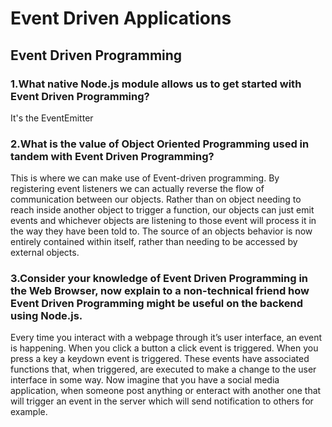 # Event Driven Applications

## Event Driven Programming

### 1.What native Node.js module allows us to get started with Event Driven Programming?

It's the EventEmitter

### 2.What is the value of Object Oriented Programming used in tandem with Event Driven Programming?

This is where we can make use of Event-driven programming. By registering event listeners we can actually reverse the flow of communication between our objects. Rather than on object needing to reach inside another object to trigger a function, our objects can just emit events and whichever objects are listening to those event will process it in the way they have been told to. The source of an objects behavior is now entirely contained within itself, rather than needing to be accessed by external objects.

### 3.Consider your knowledge of Event Driven Programming in the Web Browser, now explain to a non-technical friend how Event Driven Programming might be useful on the backend using Node.js.

Every time you interact with a webpage through it’s user interface, an event is happening. When you click a button a click event is triggered. When you press a key a keydown event is triggered. These events have associated functions that, when triggered, are executed to make a change to the user interface in some way. Now imagine that you have a social media application, when someone post anything or enteract with another one that will trigger an event in the server which will send notification to others for example.
